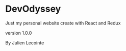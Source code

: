 # DevOdyssey

Just my personal website create with React and Redux

version 1.0.0

By Julien Lecointe